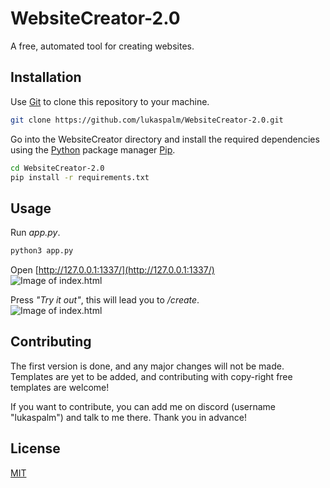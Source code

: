 # WebsiteCreator-2.0

A free, automated tool for creating websites.

## Installation

Use [Git](https://www.git-scm.com/) to clone this repository to your machine.

```bash
git clone https://github.com/lukaspalm/WebsiteCreator-2.0.git
```
  
Go into the WebsiteCreator directory and install the required dependencies using the [Python](https://python.org/) package manager [Pip](https://pip.pypa.io/en/stable/).
  
```bash
cd WebsiteCreator-2.0
pip install -r requirements.txt
```  

## Usage
Run *app.py*.

```bash
python3 app.py
```
Open [http://127.0.0.1:1337/](http://127.0.0.1:1337/)  
![Image of index.html](https://github.com/lukaspalm/WebsiteCreator-2.0/tree/main/static/assets/images/index.png)
  
  
Press *"Try it out"*, this will lead you to */create*.  
![Image of index.html](https://github.com/lukaspalm/WebsiteCreator-2.0/tree/main/static/assets/images/create.png)

## Contributing

The first version is done, and any major changes will not be made. Templates are yet to be added, and contributing with copy-right free templates are welcome!  
  
If you want to contribute, you can add me on discord (username "lukaspalm") and talk to me there. Thank you in advance!

## License

[MIT](https://choosealicense.com/licenses/mit/)
